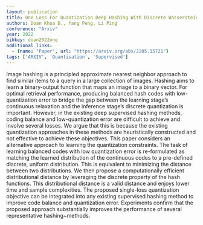 ```yaml
---
layout: publication
title: One Loss For Quantization Deep Hashing With Discrete Wasserstein Distributional Matching
authors: Doan Khoa D., Yang Peng, Li Ping
conference: "Arxiv"
year: 2022
bibkey: doan2022one
additional_links:
  - {name: "Paper", url: "https://arxiv.org/abs/2205.15721"}
tags: ['ARXIV', 'Quantisation', 'Supervised']
---
```

<p>Image hashing is a principled approximate nearest neighbor approach
to find similar items to a query in a large collection of images.
Hashing aims to learn a binary-output function that maps an image to a
binary vector. For optimal retrieval performance, producing balanced
hash codes with low-quantization error to bridge the gap between the
learning stage’s continuous relaxation and the inference stage’s
discrete quantization is important. However, in the existing deep
supervised hashing methods, coding balance and low-quantization error
are difficult to achieve and involve several losses. We argue that this
is because the existing quantization approaches in these methods are
heuristically constructed and not effective to achieve these objectives.
This paper considers an alternative approach to learning the
quantization constraints. The task of learning balanced codes with low
quantization error is re-formulated as matching the learned distribution
of the continuous codes to a pre-defined discrete, uniform distribution.
This is equivalent to minimizing the distance between two distributions.
We then propose a computationally efficient distributional distance by
leveraging the discrete property of the hash functions. This
distributional distance is a valid distance and enjoys lower time and
sample complexities. The proposed single-loss quantization objective can
be integrated into any existing supervised hashing method to improve
code balance and quantization error. Experiments confirm that the
proposed approach substantially improves the performance of several
representative hashing~methods.</p>
